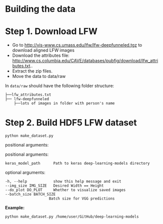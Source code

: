 # Building the data

# Step 1. Download LFW

- Go to http://vis-www.cs.umass.edu/lfw/lfw-deepfunneled.tgz to download aligned LFW images
- Download the attributes file: http://www.cs.columbia.edu/CAVE/databases/pubfig/download/lfw_attributes.txt..
- Extract the zip files.
- Move the data to data/raw

In `data/raw` should have the following folder structure:

    ├──lfw_attributes.txt
    ├── lfw-deepfunneled
        ├──lots of images in folder with person's name


# Step 2. Build HDF5 LFW dataset

`python make_dataset.py`

positional arguments:

positional arguments:

    keras_model_path      Path to keras deep-learning-models directory

optional arguments:

    -h, --help            show this help message and exit
    --img_size IMG_SIZE   Desired Width == Height
    --do_plot DO_PLOT     Whether to visualize saved images
    --batch_size BATCH_SIZE
                        Batch size for VGG predictions


**Example:**

`python make_dataset.py /home/user/GitHub/deep-learning-models`
